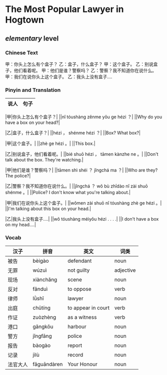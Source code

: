 # The Most Popular Lawyer in Hogtown
## *elementary* level

### Chinese Text
甲：你头上怎么有个盒子？
乙：盒子，什么盒子？
甲：这个盒子。
乙：别说盒子，他们看着呢。
甲：他们是谁？警察吗？
乙：警察？我不知道你在说什么。
甲：我们在说你头上这个盒子。
乙：我头上没有盒子....

### Pinyin and Translation
|说人|句子|
|----|----|

|甲|你头上怎么有个盒子？|
||nǐ tóushàng zěnme yǒu ge hézi ？|
||Why do you have a box on your head?|

|乙|盒子，什么盒子？|
||hézi ， shénme hézi ？|
||Box? What box?|

|甲|这个盒子。|
||zhè ge hézi 。|
||This box.|

|乙|别说盒子，他们看着呢。|
||bié shuō hézi ， tāmen kànzhe ne 。|
||Don't talk about the box. They're watching.|

|甲|他们是谁？警察吗？|
||tāmen shì shéi ？ jǐngchá ma ？|
||Who are they? The police?|

|乙|警察？我不知道你在说什么。|
||jǐngchá ？ wǒ bù zhīdào nǐ zài shuō shénme 。|
||Police? I don't know what you're talking about.|

|甲|我们在说你头上这个盒子。|
||wǒmen zài shuō nǐ tóushàng zhè ge hézi 。|
||I'm talking about this box on your head.|

|乙|我头上没有盒子....|
||wǒ tóushàng méiyǒu hézi . . . .|
||I don't have a box on my head....|
### Vocab
|汉子|拼音|英文|词类|
|----|----|----|----|
|被告|bèigào|defendant|noun|
|无罪|wúzuì|not guilty|adjective|
|现场|xiànchǎng|scene|noun|
|反对|fǎnduì|to oppose|verb|
|律师|lǜshī|lawyer|noun|
|出庭|chūtíng|to appear in court|verb|
|作证|zuòzhèng|as a witness|verb|
|港口|gǎngkǒu|harbour|noun|
|警方|jǐngfāng|police|noun|
|报告|bàogào|report|noun|
|记录|jìlù|record|noun|
|法官大人|fǎguāndàren|Your Honour|noun|